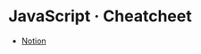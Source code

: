 # JavaScript · Cheatcheet

- [Notion](https://www.notion.so/Cheatsheet-28f37ed6948080b097d0e4772e7f3ca3)
